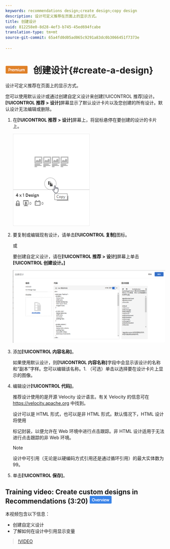 ```yaml
---
keywords: recommendations design;create design;copy design
description: 设计可定义推荐在页面上的显示方式。
title: 创建设计
uuid: 812258e0-8d28-4ef3-b745-45ed694fcabe
translation-type: tm+mt
source-git-commit: 65a4fd0d05ad065c9291a83dc0b3066451f7373e

---
```



# ![PREMIUM](/help/assets/premium.png) 创建设计{#create-a-design}

设计可定义推荐在页面上的显示方式。

您可以使用默认设计或通过创建自定义设计来创建[!UICONTROL 推荐]设计。**[!UICONTROL 推荐 > 设计]**&#x200B;屏幕显示了默认设计卡片以及您创建的所有设计。默认设计无法编辑或删除。

1. 在&#x200B;**[!UICONTROL 推荐 > 设计]**&#x200B;屏幕上，将鼠标悬停在要创建的设计的卡片上。

   ![](assets/Card_CopyDesign.png)

1. 要复制或编辑现有设计，请单击&#x200B;**[!UICONTROL 复制]**&#x200B;图标。

   或

   要创建自定义设计，请在&#x200B;**[!UICONTROL 推荐 > 设计]**&#x200B;屏幕上单击&#x200B;**[!UICONTROL 创建设计。]**

   ![](assets/createDesign.png)

1. 添加&#x200B;**[!UICONTROL 内容名称]**。

   如果使用默认设计，则&#x200B;**[!UICONTROL 内容名称]**&#x200B;字段中会显示该设计的名称和“副本”字样。您可以编辑该名称。1. （可选）单击以选择要在设计卡片上显示的图像。
1. 编辑设计&#x200B;**[!UICONTROL 代码]**。

   推荐设计使用的是开源 Velocity 设计语言。有关 Velocity 的信息可在 [](https://velocity.apache.org)https://velocity.apache.org 中找到。

   设计可以是 HTML 形式，也可以是非 HTML 形式。默认情况下，HTML 设计将使用 <div> 标记封装，以便允许在 Web 环境中进行点击跟踪。非 HTML 设计适用于无法进行点击跟踪的非 Web 环境。

   >[!NOTE]
   >
   >设计中可引用（无论是以硬编码方式引用还是通过循环引用）的最大实体数为 99。

1. 单击&#x200B;**[!UICONTROL 保存]**。

## Training video: Create custom designs in Recommendations (3:20) ![Overview badge](/help/assets/overview.png)

本视频包含以下信息：

* 创建自定义设计
* 了解如何在设计中引用显示变量

>[!VIDEO](https://video.tv.adobe.com/v/27687)
